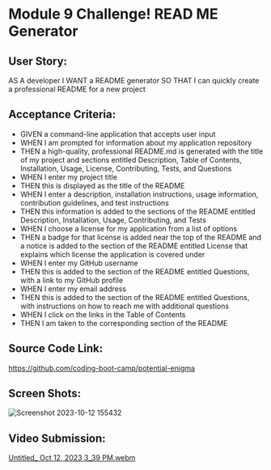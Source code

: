 
# Module 9 Challenge! READ ME Generator 

## User Story:
AS A developer
I WANT a README generator
SO THAT I can quickly create a professional README for a new project

## Acceptance Criteria:
-  GIVEN a command-line application that accepts user input
-  WHEN I am prompted for information about my application repository
-  THEN a high-quality, professional README.md is generated with the title of my project and sections entitled Description, Table of Contents, Installation, Usage, License, Contributing, Tests, and Questions
-  WHEN I enter my project title
-  THEN this is displayed as the title of the README
-  WHEN I enter a description, installation instructions, usage information, contribution guidelines, and test instructions
-  THEN this information is added to the sections of the README entitled Description, Installation, Usage, Contributing, and Tests
-  WHEN I choose a license for my application from a list of options
-  THEN a badge for that license is added near the top of the README and a notice is added to the section of the README entitled License that explains which license the application is covered under
-  WHEN I enter my GitHub username
-  THEN this is added to the section of the README entitled Questions, with a link to my GitHub profile
-  WHEN I enter my email address
-  THEN this is added to the section of the README entitled Questions, with instructions on how to reach me with additional questions
-  WHEN I click on the links in the Table of Contents
-  THEN I am taken to the corresponding section of the README

## Source Code Link:
https://github.com/coding-boot-camp/potential-enigma

## Screen Shots:
![Screenshot 2023-10-12 155432](https://github.com/bestedt/Bestedt-module9/assets/139821441/51c5abf0-44d7-45bb-879b-4640df577ce2)

## Video Submission:
[Untitled_ Oct 12, 2023 3_39 PM.webm](https://github.com/bestedt/Bestedt-module9/assets/139821441/84f93c44-cb9c-4cd2-b863-8151e2e86d99)
